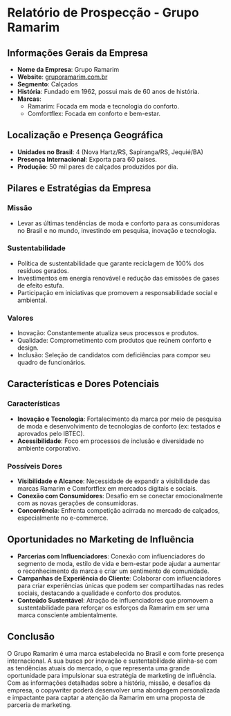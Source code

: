 # Relatório de Prospecção - Grupo Ramarim

## Informações Gerais da Empresa

- **Nome da Empresa**: Grupo Ramarim
- **Website**: [gruporamarim.com.br](http://www.gruporamarim.com.br)
- **Segmento**: Calçados
- **História**: Fundado em 1962, possui mais de 60 anos de história.
- **Marcas**: 
  - Ramarim: Focada em moda e tecnologia do conforto.
  - Comfortflex: Focada em conforto e bem-estar.

## Localização e Presença Geográfica

- **Unidades no Brasil**: 4 (Nova Hartz/RS, Sapiranga/RS, Jequié/BA)
- **Presença Internacional**: Exporta para 60 países.
- **Produção**: 50 mil pares de calçados produzidos por dia.

## Pilares e Estratégias da Empresa

### Missão
- Levar as últimas tendências de moda e conforto para as consumidoras no Brasil e no mundo, investindo em pesquisa, inovação e tecnologia.

### Sustentabilidade
- Política de sustentabilidade que garante reciclagem de 100% dos resíduos gerados.
- Investimentos em energia renovável e redução das emissões de gases de efeito estufa.
- Participação em iniciativas que promovem a responsabilidade social e ambiental.

### Valores
- Inovação: Constantemente atualiza seus processos e produtos.
- Qualidade: Comprometimento com produtos que reúnem conforto e design.
- Inclusão: Seleção de candidatos com deficiências para compor seu quadro de funcionários.

## Características e Dores Potenciais

### Características
- **Inovação e Tecnologia**: Fortalecimento da marca por meio de pesquisa de moda e desenvolvimento de tecnologias de conforto (ex: testados e aprovados pelo IBTEC).
- **Acessibilidade**: Foco em processos de inclusão e diversidade no ambiente corporativo.

### Possíveis Dores
- **Visibilidade e Alcance**: Necessidade de expandir a visibilidade das marcas Ramarim e Comfortflex em mercados digitais e sociais.
- **Conexão com Consumidores**: Desafio em se conectar emocionalmente com as novas gerações de consumidoras.
- **Concorrência**: Enfrenta competição acirrada no mercado de calçados, especialmente no e-commerce.

## Oportunidades no Marketing de Influência

- **Parcerias com Influenciadores**: Conexão com influenciadores do segmento de moda, estilo de vida e bem-estar pode ajudar a aumentar o reconhecimento da marca e criar um sentimento de comunidade.
- **Campanhas de Experiência do Cliente**: Colaborar com influenciadores para criar experiências únicas que podem ser compartilhadas nas redes sociais, destacando a qualidade e conforto dos produtos.
- **Conteúdo Sustentável**: Atração de influenciadores que promovem a sustentabilidade para reforçar os esforços da Ramarim em ser uma marca consciente ambientalmente.

## Conclusão
O Grupo Ramarim é uma marca estabelecida no Brasil e com forte presença internacional. A sua busca por inovação e sustentabilidade alinha-se com as tendências atuais do mercado, o que representa uma grande oportunidade para impulsionar sua estratégia de marketing de influência. Com as informações detalhadas sobre a história, missão, e desafios da empresa, o copywriter poderá desenvolver uma abordagem personalizada e impactante para captar a atenção da Ramarim em uma proposta de parceria de marketing.